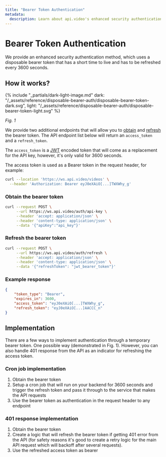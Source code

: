 ```yaml
---
title: "Bearer Token Authentication"
metadata: 
  description: Learn about api.video's enhanced security authentication method, which uses a disposable bearer token that has a short time to live and has to be refreshed every 3600 seconds.
---
```


Bearer Token Authentication
=================================================

We provide an enhanced security authentication method, which uses a disposable bearer token that has a short time to live and has to be refreshed every 3600 seconds.

## How it works?

{% include "_partials/dark-light-image.md" dark: "/_assets/reference/disposable-bearer-auth/disposable-bearer-token-dark.svg", light: "/_assets/reference/disposable-bearer-auth/disposable-bearer-token-light.svg" %}

_Fig. 1_

We provide two additional endpoints that will allow you to [obtain](/reference/api/Advanced-authentication#get-bearer-token) and [refresh](/reference/api/Advanced-authentication#refresh-bearer-token) the bearer token. The API endpoint list below will return an `access_token` and a `refresh_token`.

The `access_token` is a [JWT](https://jwt.io/) encoded token that will come as a replacement for the API key, however, it's only valid for 3600 seconds.

The access token is used as a Bearer token in the request header, for example:

```bash
curl --location 'https://ws.api.video/videos' \
  --header 'Authorization: Bearer eyJ0eXAiO[...]TWXWhy_g'
```

### Obtain the bearer token

```bash
curl --request POST \
     --url https://ws.api.video/auth/api-key \
     --header 'accept: application/json' \
     --header 'content-type: application/json' \
     --data '{"apiKey":"api_key"}'
```

### Refresh the bearer token

```bash
curl --request POST \
     --url https://ws.api.video/auth/refresh \
     --header 'accept: application/json' \
     --header 'content-type: application/json' \
     --data '{"refreshToken": "jwt_bearer_token"}'
```

### Example response

```json
{
    "token_type": "Bearer",
    "expires_in": 3600,
    "access_token": "eyJ0eXAiO[...]TWXWhy_g",
    "refresh_token": "eyJ0eXAiO[...]AACCC_n"
}
```

## Implementation

There are a few ways to implement authentication through a temporary bearer token. One possible way (demonstrated in Fig. 1). However, you can also handle 401 response from the API as an indicator for refreshing the access token.

### Cron job implementation

1. Obtain the bearer token
2. Setup a cron job that will run on your backend for 3600 seconds and trigger the refresh token and pass it through to the service that makes the API requests
3. Use the bearer token as authentication in the request header to any endpoint

### 401 response implementation

1. Obtain the bearer token
2. Create a logic that will refresh the bearer token if getting 401 error from the API (for safety reasons it's good to create a retry logic for the main API request which will backoff after several requests).
3. Use the refreshed access token as bearer
